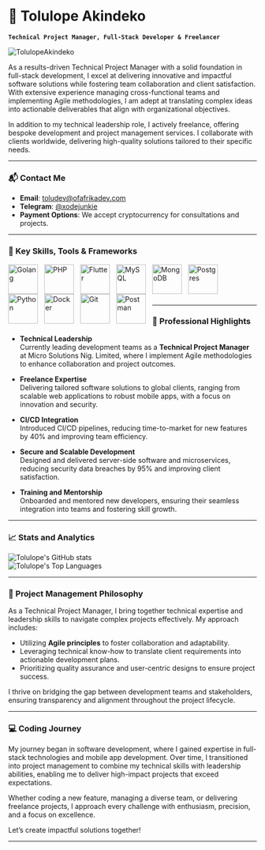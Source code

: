 # 🎯 Tolulope Akindeko

**`Technical Project Manager, Full-Stack Developer & Freelancer`**  
<p align="left"> <img src="https://komarev.com/ghpvc/?username=xodejunkie&label=Profile%20views&color=0e75b6&style=flat" alt="TolulopeAkindeko" /> </p>

As a results-driven Technical Project Manager with a solid foundation in full-stack development, I excel at delivering innovative and impactful software solutions while fostering team collaboration and client satisfaction. With extensive experience managing cross-functional teams and implementing Agile methodologies, I am adept at translating complex ideas into actionable deliverables that align with organizational objectives.

In addition to my technical leadership role, I actively freelance, offering bespoke development and project management services. I collaborate with clients worldwide, delivering high-quality solutions tailored to their specific needs.

---

### 📬 Contact Me

- **Email**: [toludev@ofafrikadev.com](mailto:toludev@ofafrikadev.com)  
- **Telegram**: [@xodejunkie](https://t.me/xodejunkie)  
- **Payment Options**: We accept cryptocurrency for consultations and projects.  

---

### 🧰 Key Skills, Tools & Frameworks

<img align="left" alt="Golang" width="60px" style="padding-right:10px;" src="https://cdn.jsdelivr.net/gh/devicons/devicon/icons/go/go-original.svg"/>
<img align="left" alt="PHP" width="60px" style="padding-right:10px;" src="https://cdn.jsdelivr.net/gh/devicons/devicon/icons/php/php-original.svg"/>
<img align="left" alt="Flutter" width="60px" style="padding-right:10px;" src="https://cdn.jsdelivr.net/gh/devicons/devicon/icons/flutter/flutter-original.svg" />
<img align="left" alt="MySQL" width="60px" style="padding-right:10px;" src="https://cdn.jsdelivr.net/gh/devicons/devicon/icons/mysql/mysql-plain.svg" />
<img align="left" alt="MongoDB" width="60px" style="padding-right:10px;" src="https://cdn.jsdelivr.net/gh/devicons/devicon/icons/mongodb/mongodb-original.svg" />
<img align="left" alt="Postgres" width="60px" style="padding-right:10px;" src="https://cdn.jsdelivr.net/gh/devicons/devicon/icons/postgresql/postgresql-original.svg" />
<img align="left" alt="Python" width="60px" style="padding-right:10px;" src="https://cdn.jsdelivr.net/gh/devicons/devicon/icons/python/python-original.svg" />
<img align="left" alt="Docker" width="60px" style="padding-right:10px;" src="https://cdn.jsdelivr.net/gh/devicons/devicon/icons/docker/docker-original.svg" />
<img align="left" alt="Git" width="60px" style="padding-right:10px;" src="https://cdn.jsdelivr.net/gh/devicons/devicon/icons/git/git-original.svg" />
<img align="left" alt="Postman" width="60px" style="padding-right:10px;" src="https://static.thenounproject.com/png/158826-200.png" />

<br />
<br />
<br />
<br />

---

### 🚀 Professional Highlights

- **Technical Leadership**  
  Currently leading development teams as a **Technical Project Manager** at Micro Solutions Nig. Limited, where I implement Agile methodologies to enhance collaboration and project outcomes.

- **Freelance Expertise**  
  Delivering tailored software solutions to global clients, ranging from scalable web applications to robust mobile apps, with a focus on innovation and security.

- **CI/CD Integration**  
  Introduced CI/CD pipelines, reducing time-to-market for new features by 40% and improving team efficiency.

- **Secure and Scalable Development**  
  Designed and delivered server-side software and microservices, reducing security data breaches by 95% and improving client satisfaction.

- **Training and Mentorship**  
  Onboarded and mentored new developers, ensuring their seamless integration into teams and fostering skill growth.

---

### 📈 Stats and Analytics

![Tolulope's GitHub stats](https://github-readme-stats.vercel.app/api?username=xodejunkie&show_icons=true&theme=gruvbox)  
![Tolulope's Top Languages](https://github-readme-stats.vercel.app/api/top-langs/?username=xodejunkie&layout=compact&theme=gruvbox)

---

### 💼 Project Management Philosophy

As a Technical Project Manager, I bring together technical expertise and leadership skills to navigate complex projects effectively. My approach includes:

- Utilizing **Agile principles** to foster collaboration and adaptability.
- Leveraging technical know-how to translate client requirements into actionable development plans.
- Prioritizing quality assurance and user-centric designs to ensure project success.

I thrive on bridging the gap between development teams and stakeholders, ensuring transparency and alignment throughout the project lifecycle.

---

### 💻 Coding Journey

My journey began in software development, where I gained expertise in full-stack technologies and mobile app development. Over time, I transitioned into project management to combine my technical skills with leadership abilities, enabling me to deliver high-impact projects that exceed expectations.

Whether coding a new feature, managing a diverse team, or delivering freelance projects, I approach every challenge with enthusiasm, precision, and a focus on excellence.

Let’s create impactful solutions together!

---
